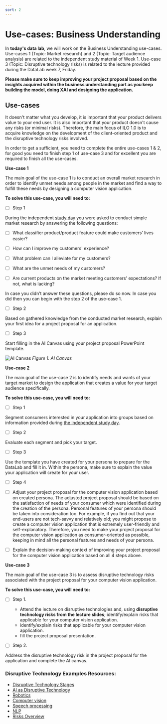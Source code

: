 ```yaml
---
sort: 2
---
```


# __Use-cases: Business Understanding__

In **today's data lab**, we will work on the Business Understanding use-cases. Use-cases 1 (Topic: Market research) and 2 (Topic: Target audience analysis) are related to the independent study material of Week 1. Use-case 3 (Topic: Disruptive technology risks) is related to the lecture provided during the DataLab week 7, Friday.

__Please make sure to keep improving your project proposal based on the insights acquired within the business understanding part as you keep building the model, doing XAI and designing the application.__

## Use-cases

It doesn't matter what you develop, it is important that your product delivers value to your end user. It is also important that your product doesn't cause any risks (or minimal risks). Therefore, the main focus of ILO 1.0 is to acquire knowledge on the development of the client-oriented product and the disruptive technology risks involved.  

In order to get a sufficient, you need to complete the entire use-cases 1 & 2, for good you need to finish step 1 of use-case 3 and for excellent you are required to finish all the use-cases. 

__Use-case 1__

The main goal of the use-case 1 is to conduct an overall market research in order to identify unmet needs among people in the market and find a way to fulfill these needs by designing a computer vision application.

__To solve this use-case, you will need to:__

- [ ] Step 1

During the independent [study day](https://adsai.buas.nl/Study%20Content/Business%20Understanding/BusinessUnderstanding%201.html) you were asked to conduct simple market research by answering the following questions:

- [ ]	What classifier product/product feature could make customers’ lives easier?

- [ ] How can I improve my customers' experience?

- [ ] What problem can I alleviate for my customers?

- [ ] What are the unmet needs of my customers?

- [ ] Are current products on the market meeting customers' expectations? If not, what is lacking?

In case you didn’t answer these questions, please do so now. In case you did then you can begin with the step 2 of the use-case 1.

- [ ] Step 2

Based on gathered knowledge from the conducted market research, explain your first idea for a project proposal for an application.  

- [ ] Step 3

Start filling in the AI Canvas using your project proposal PowerPoint template.

![AI Canvas](https://wearebrain.com/blog/app/uploads/2020/11/AI-Canvas-1024x496.png)
*Figure 1. AI Canvas*

__Use-case 2__

The main goal of the use-case 2 is to identify needs and wants of your target market to design the application that creates a value for your target audience specifically. 

__To solve this use-case, you will need to:__

- [ ] Step 1 

Segment consumers interested in your application into groups based on information provided during [the independent study day](https://adsai.buas.nl/Study%20Content/Business%20Understanding/BusinessUnderstanding%201.html#21-segmentation).

- [ ] Step 2

Evaluate each segment and pick your target.

- [ ] Step 3

Use the template you have created for your persona to prepare for the DataLab and fill it in.
Within the persona, make sure to explain the value your application will create for your user.

- [ ] Step 4

- [ ] Adjust your project proposal for the computer vision application based on created persona. The adjusted project proposal should be based on the satisfaction of needs of your consumer which were identified during the creation of the persona. Personal features of your persona should be taken into consideration too. For example, if you find out that your end-users are not tech-savvy and relatively old; you might propose to create a computer vision application that is extremely user-friendly and self-explanatory. Therefore, you need to make your project proposal for the computer vision application as consumer-oriented as possible, keeping in mind all the personal features and needs of your persona. 

- [ ] Explain the decision-making context of improving your project proposal for the computer vision application based on all 4 steps above.

__Use-case 3__

The main goal of the use-case 3 is to assess disruptive technology risks associated with the project proposal for your computer vision application. 

__To solve this use-case, you will need to:__

- [ ] Step 1.

    - Attend the lecture on disruptive technologies and, using __disruptive technology risks from the lecture slides__; identify/explain risks that applicable for your computer vision application.
    - identify/explain risks that applicable for your computer vision application.
    - fill the project proposal presentation. 

- [ ] Step 2.
 
Address the disruptive technology risk in the project proposal for the application and complete the AI canvas.

### Disruptive Technology Examples Resources:
- [Disruptive Technology Stages](https://github.com/BredaUniversityADSAI/ADS-AI/blob/faa8091836a7882d440483337717926390514f33/docs/Study%20Content/Human-Centered%20Artificial%20Intelligence/Assets/The%20Three%20Stages%20of%20Disruptive%20Innovation%20-%20IdeaGeneration_Incubation_and_Scaling.pdf)
- [AI as Disruptive Technology](https://github.com/BredaUniversityADSAI/ADS-AI/blob/9d8df8385f73f49c51c3f3d788e6bacaeba20710/docs/Study%20Content/Human-Centered%20Artificial%20Intelligence/Assets/Girasa2020_Chapter_AIAsADisruptiveTechnology%20(1).pdf)
- [Robotics](https://www.roboticsbusinessreview.com/news/5-industries-that-robotics-have-disrupted-drastically/)
- [Computer vision](https://www.logikk.com/articles/disruptive-computer-vision-applications/#:~:text=Computer%20Vision's%20Disruptive%20Impact&text=Computer%20vision%20technology%20is%20still,work%2C%20travel%2C%20and%20live)
- [Speech processing](https://meticulousblog.org/top-10-companies-in-speech-and-voice-recognition-market/)
- [NLP](https://www.europeanbusinessreview.com/natural-language-processing-nlp-applications-in-business/)
- [Risks Overview](https://www.resolver.com/blog/risks-disruptive-innovation-technology/)